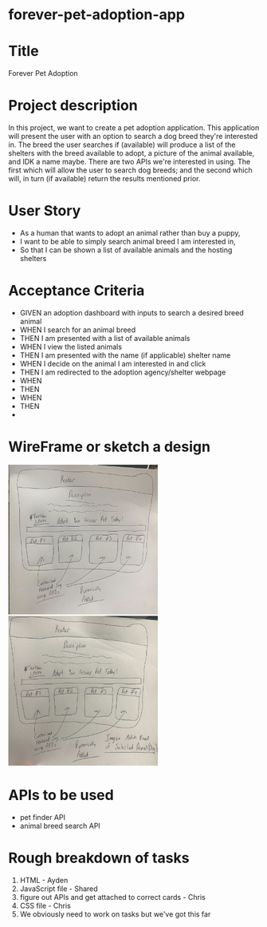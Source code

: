 # forever-pet-adoption-app

# Title

Forever Pet Adoption

# Project description

<p> In this project, we want to create a pet adoption application. This application will present the user with an option to search a dog breed they're interested in. The breed the user searches if (available) will produce a list of the shelters with the breed available to adopt, a picture of the animal available, and IDK a name maybe. There are two APIs we're interested in using. The first which will allow the user to search dog breeds; and the second which will, in turn (if available) return the results mentioned prior.

</p>

# User Story

<ul>
<li>As a human that wants to adopt an animal rather than buy a puppy, </li>
<li>I want to be able to simply search animal breed I am interested in, </li>
<li> So that I can be shown a list of available animals and the hosting shelters </li>
</ul>

# Acceptance Criteria

<ul>
<li>GIVEN an adoption dashboard with inputs to search a desired breed animal </li>
<li>WHEN I search for an animal breed</li>
<li>THEN I am presented with a list of available animals </li>
<li>WHEN I view the listed animals </li>
<li>THEN I am presented with the name (if applicable) shelter name</li>
<li>WHEN I decide on the animal I am interested in and click</li>
<li>THEN I am redirected to the adoption agency/shelter webpage</li>
<li>WHEN</li>
<li>THEN</li>
<li>WHEN</li>
<li>THEN</li>
<li></li>
</ul>

# WireFrame or sketch a design

<img src='./assets/images/early-wireframe1.jpg' width='300' height='300'>
<img src='./assets/images/early-wireframe2.jpg'  width='300' height='300'>

# APIs to be used

<ul>
<li>pet finder API</li>
<li>animal breed search API</li>
</ul>

# Rough breakdown of tasks

<ol>
<li>HTML - Ayden</li>
<li>JavaScript file - Shared</li>
<li>figure out APIs and get attached to correct cards - Chris</li>
<li>CSS file - Chris</li>
<li> We obviously need to work on tasks but we've got this far</li>
</ol>

